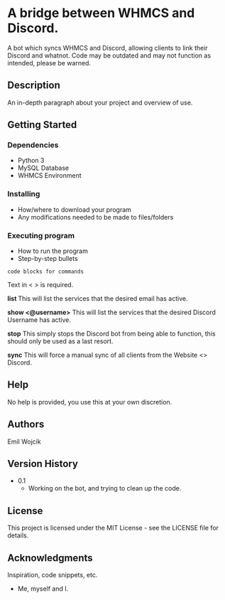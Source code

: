 # A bridge between WHMCS and Discord.

A bot which syncs WHMCS and Discord, allowing clients to link their Discord and whatnot. Code may be outdated and may not function as intended, please be warned.


## Description

An in-depth paragraph about your project and overview of use.

## Getting Started

### Dependencies

* Python 3
* MySQL Database
* WHMCS Environment

### Installing

* How/where to download your program
* Any modifications needed to be made to files/folders

### Executing program

* How to run the program
* Step-by-step bullets
```
code blocks for commands
```

Text in < > is required.

**list <email>**
This will list the services that the desired email has active.

**show <@username>**
This will list the services that the desired Discord Username has active.

**stop**
This simply stops the Discord bot from being able to function, this should only be used as a last resort.
  
**sync**
This will force a manual sync of all clients from the Website <> Discord.


## Help

No help is provided, you use this at your own discretion. 
  
## Authors

Emil Wojcik
  
## Version History

* 0.1
    * Working on the bot, and trying to clean up the code.

## License

This project is licensed under the MIT License - see the LICENSE file for details.

## Acknowledgments

Inspiration, code snippets, etc.
* Me, myself and I.

